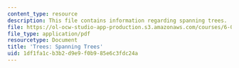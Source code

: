 ```yaml
---
content_type: resource
description: This file contains information regarding spanning trees.
file: https://ol-ocw-studio-app-production.s3.amazonaws.com/courses/6-042j-mathematics-for-computer-science-spring-2015/1df1fa1cb3b2d9e9f0b985e6c3fdc24a_MIT6_042JS15_SpaingTrees.pdf
file_type: application/pdf
resourcetype: Document
title: 'Trees: Spanning Trees'
uid: 1df1fa1c-b3b2-d9e9-f0b9-85e6c3fdc24a
---
```

